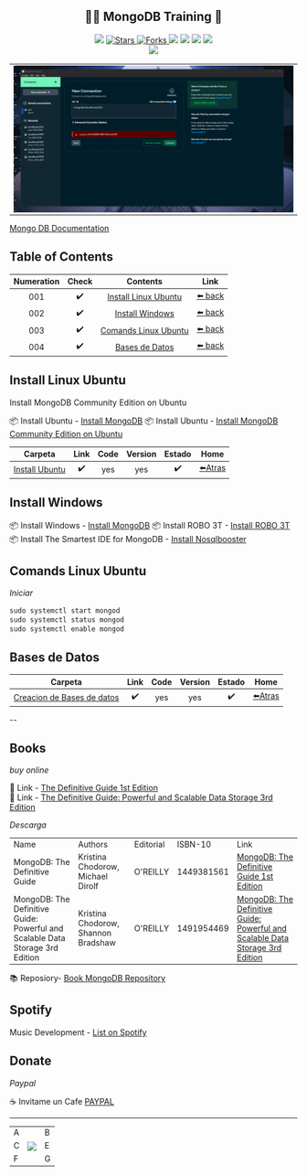 <h2 align="center"> 👩‍💻 MongoDB Training 💪 </h2>

<p align="center">
  </a>
    <img src="https://img.shields.io/github/languages/top/BrianMarquez3/MongoDB-Training?color=red">
  </a>

  <a href="https://github.com/BrianMarquez3/MongoDB-Training/stargazers">
    <img src="https://img.shields.io/github/stars/BrianMarquez3/MongoDB-Training.svg?style=flat" alt="Stars">
  </a>

  <a href="https://github.com/BrianMarquez3/MongoDB-Training$/network">
    <img src="https://img.shields.io/github/forks/BrianMarquez3/MongoDB-Training.svg?style=flat" alt="Forks">
  </a>

  </a>
    <img src="https://img.shields.io/github/v/tag/BrianMarquez3/MongoDB-Training?color=blue&label=Version&logo=PostgreSQL">
  </a>

  </a>
    <img src="https://img.shields.io/github/languages/code-size/BrianMarquez3/MongoDB-Training">
  </a>

  </a>
    <img src="https://img.shields.io/github/downloads/BrianMarquez3/MongoDB-Training/total?color=blue">
  </a>

  </a>
   <a href="https://github.com/BrianMarquez3/MongoDB-Training/network">
    <img src="https://img.shields.io/badge/Plataform-Linux-darkblue">
  </a><br>

  <img src="https://img.shields.io/github/last-commit/BrianMarquez3/MongoDB-Training?color=darkblue&style=for-the-badge">
</p>

<table align="center">
  <tr>
    <td align="center" style="padding=0;width=50%;">
      <img align="center" style="padding=0;" src="./images/maing.gif" />
    </td>
  </tr>
</table>

[Mongo DB Documentation](https://www.mongodb.com/cloud/atlas/lp/try4?utm_content=controlhterms&utm_source=google&utm_campaign=search_gs_pl_evergreen_atlas_core_prosp-brand_gic-null_amers-pe_ps-all_desktop_eng_lead&utm_term=mongodb&utm_medium=cpc_paid_search&utm_ad=e&utm_ad_campaign_id=12212624332&adgroup=115749719263&gclid=CjwKCAiA5Y6eBhAbEiwA_2ZWIcymNEvh9avFVdf8LQvjM4ZGdIyhyvFaYxPqMaWyZiPa_Yzgck78rhoCJD4QAvD_BwE)

## Table of Contents

| Numeration   | Check   |    Contents      |      Link      |
|:-----------:|:---------:|:---------------:|:--------------:|
|  001         | ✔️     | [Install Linux Ubuntu](#Install-Linux-Ubuntu)  | [⬅️ back](https://github.com/BrianMarquez3)| 
|  002         | ✔️     | [Install Windows](#Install-Windows)  |  [⬅️ back](https://github.com/BrianMarquez3)| 
|  003         | ✔️     | [Comands Linux Ubuntu](#Comands-Linux-Ubuntu)  |  [⬅️ back](https://github.com/BrianMarquez3)| 
|  004         | ✔️     | [Bases de Datos](#Bases-de-Datos)  |  [⬅️ back](https://github.com/BrianMarquez3)| 

## Install Linux Ubuntu

<p>Install MongoDB Community Edition on Ubuntu</p>

📦 Install Ubuntu - [Install MongoDB](https://github.com/BrianMarquez3/MongoDB-Training/tree/main/install)
📦 Install Ubuntu - [Install MongoDB Community Edition on Ubuntu](https://www.mongodb.com/docs/manual/tutorial/install-mongodb-on-ubuntu/)

| Carpeta | Link    |  Code   | Version | Estado      | Home  |
|---------|:-------:|:-------:|:-------:|:-----------:|:-----:|
| [Install Ubuntu](https://github.com/BrianMarquez3/MongoDB-Training/tree/main/install) |✔️| yes | yes | ✔️ | [⬅️Atras](#Table-of-Contents) |

## Install Windows

📦 Install Windows - [Install MongoDB](https://www.mongodb.com/try/download/community)
📦 Install ROBO 3T - [Install ROBO 3T](https://robomongo.org/)
📦 Install The Smartest IDE for MongoDB - [Install Nosqlbooster](https://nosqlbooster.com/)

## Comands Linux Ubuntu

_Iniciar_

```
sudo systemctl start mongod
sudo systemctl status mongod
sudo systemctl enable mongod
```

## Bases de Datos

| Carpeta | Link    |  Code   | Version | Estado      | Home  |
|---------|:-------:|:-------:|:-------:|:-----------:|:-----:|
| [Creacion de Bases de datos](https://github.com/BrianMarquez3/MongoDB-Training/tree/main/BaseDatos) |✔️| yes | yes | ✔️ | [⬅️Atras](#Table-of-Contents) |


--

## Books

_buy online_

🛒 Link - [The Definitive Guide 1st Edition](https://www.amazon.com/MongoDB-Definitive-Guide-Kristina-Chodorow/dp/1449381561)<br>
🛒 Link - [ The Definitive Guide: Powerful and Scalable Data Storage 3rd Edition](https://www.amazon.com/MongoDB-Definitive-Powerful-Scalable-Storage-dp-1491954469/dp/1491954469/ref=dp_ob_image_bk)

_Descarga_

<table>
  <tr>
      <td>Name</td>
      <td>Authors</td>
      <td>Editorial</td>
      <td>ISBN-10</td>
      <td>Link</td>
  </tr>

  <tr>
      <td>MongoDB: The Definitive Guide</td>
      <td>Kristina Chodorow,  Michael Dirolf</td>
      <td>O'REILLY</td>
      <td> 1449381561</td>
      <td><a href="https://ucsmedu-my.sharepoint.com/:b:/g/personal/47092136_ucsm_edu_pe/EYs4kdEEtlZDiFKsri12s50BXEWX5d_dk_-ygp9yI4Gsvg?e=b1HMeT">MongoDB: The Definitive Guide 1st Edition</a></td>
  </tr>

  <tr>
      <td>MongoDB: The Definitive Guide: Powerful and Scalable Data Storage 3rd Edition</td>
      <td>Kristina Chodorow,  Shannon Bradshaw</td>
      <td>O'REILLY</td>
      <td> 1491954469</td>
      <td><a href="https://ucsmedu-my.sharepoint.com/:b:/g/personal/47092136_ucsm_edu_pe/Eeyx3v5z6kRAnq-abxZprooBDnzEB9HxL_Lw0MQ4D_Oq0g?e=QwzE42">MongoDB: The Definitive Guide: Powerful and Scalable Data Storage 3rd Edition</a></td>
  </tr>
</table>

📚 Reposiory- [Book MongoDB Repository](https://github.com/BrianMarquez3/MongoDB-Training/tree/main/books)


## Spotify 

Music Development - [List on Spotify](https://open.spotify.com/playlist/11AwbhmXyh2jKlsHmaxcP9)


## Donate

_Paypal_

☕ Invitame un Cafe  [PAYPAL](https://www.paypal.com/donate?hosted_button_id=98U3T62494H9Y)


---

 <table align="center">
    <tr>
      <td colspan="3">A</td>
        <td>B</td>
      </tr>
      <tr>
        <td>C</td>
      <td colspan="2"><img align="center" style="padding=0;" src="./images/1 (8).gif" /></td>
        <td>E</td>
      </tr>
      <tr>
      <td colspan="3">F</td>
        <td>G</td>
    </tr>
</table>

